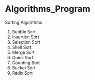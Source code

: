 # Algorithms_Program

Sorting Algorithms
  1. Bubble Sort
  2. Insertion Sort
  3. Selection Sort
  4. Shell Sort
  5. Merge Sort
  6. Quick Sort
  7. Counting Sort
  8. Bucket Sort
  9. Radix Sort



